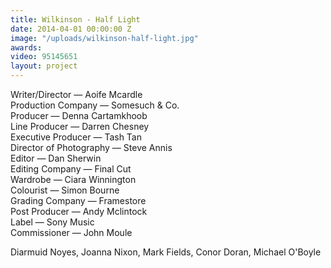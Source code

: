 ```yaml
---
title: Wilkinson - Half Light
date: 2014-04-01 00:00:00 Z
image: "/uploads/wilkinson-half-light.jpg"
awards: 
video: 95145651
layout: project
---
```


Writer/Director — Aoife Mcardle  
Production Company — Somesuch & Co.  
Producer — Denna Cartamkhoob  
Line Producer — Darren Chesney  
Executive Producer — Tash Tan  
Director of Photography — Steve Annis  
Editor — Dan Sherwin  
Editing Company — Final Cut  
Wardrobe — Ciara Winnington  
Colourist — Simon Bourne  
Grading Company — Framestore  
Post Producer — Andy Mclintock  
Label — Sony Music  
Commissioner — John Moule

Diarmuid Noyes, Joanna Nixon, Mark Fields, Conor Doran, Michael O'Boyle